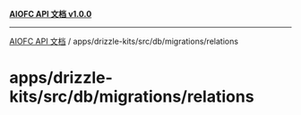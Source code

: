 [**AIOFC API 文档 v1.0.0**](../../../../../../README.md)

***

[AIOFC API 文档](../../../../../../modules.md) / apps/drizzle-kits/src/db/migrations/relations

# apps/drizzle-kits/src/db/migrations/relations
